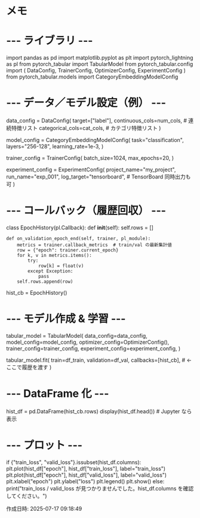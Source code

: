# メモ

# --- ライブラリ ---
import pandas as pd
import matplotlib.pyplot as plt
import pytorch_lightning as pl
from pytorch_tabular import TabularModel
from pytorch_tabular.config import (
    DataConfig, TrainerConfig, OptimizerConfig, ExperimentConfig
)
from pytorch_tabular.models import CategoryEmbeddingModelConfig

# --- データ／モデル設定（例） ---
data_config = DataConfig(
    target=["label"],
    continuous_cols=num_cols,      # 連続特徴リスト
    categorical_cols=cat_cols,     # カテゴリ特徴リスト
)

model_config = CategoryEmbeddingModelConfig(
    task="classification",
    layers="256-128",
    learning_rate=1e-3,
)

trainer_config = TrainerConfig(
    batch_size=1024,
    max_epochs=20,
)

experiment_config = ExperimentConfig(
    project_name="my_project",
    run_name="exp_001",
    log_target="tensorboard",      # TensorBoard 同時出力も可
)

# --- コールバック（履歴回収） ---
class EpochHistory(pl.Callback):
    def __init__(self):
        self.rows = []

    def on_validation_epoch_end(self, trainer, pl_module):
        metrics = trainer.callback_metrics  # train/val の最新集計値
        row = {"epoch": trainer.current_epoch}
        for k, v in metrics.items():
            try:
                row[k] = float(v)
            except Exception:
                pass
        self.rows.append(row)

hist_cb = EpochHistory()

# --- モデル作成 & 学習 ---
tabular_model = TabularModel(
    data_config=data_config,
    model_config=model_config,
    optimizer_config=OptimizerConfig(),
    trainer_config=trainer_config,
    experiment_config=experiment_config,
)

tabular_model.fit(
    train=df_train,
    validation=df_val,
    callbacks=[hist_cb],           # ← ここで履歴を渡す
)

# --- DataFrame 化 ---
hist_df = pd.DataFrame(hist_cb.rows)
display(hist_df.head())            # Jupyter なら表示

# --- プロット ---
if {"train_loss", "valid_loss"}.issubset(hist_df.columns):
    plt.plot(hist_df["epoch"], hist_df["train_loss"], label="train_loss")
    plt.plot(hist_df["epoch"], hist_df["valid_loss"], label="valid_loss")
    plt.xlabel("epoch")
    plt.ylabel("loss")
    plt.legend()
    plt.show()
else:
    print("train_loss / valid_loss が見つかりませんでした。hist_df.columns を確認してください。")

作成日時: 2025-07-17 09:18:49